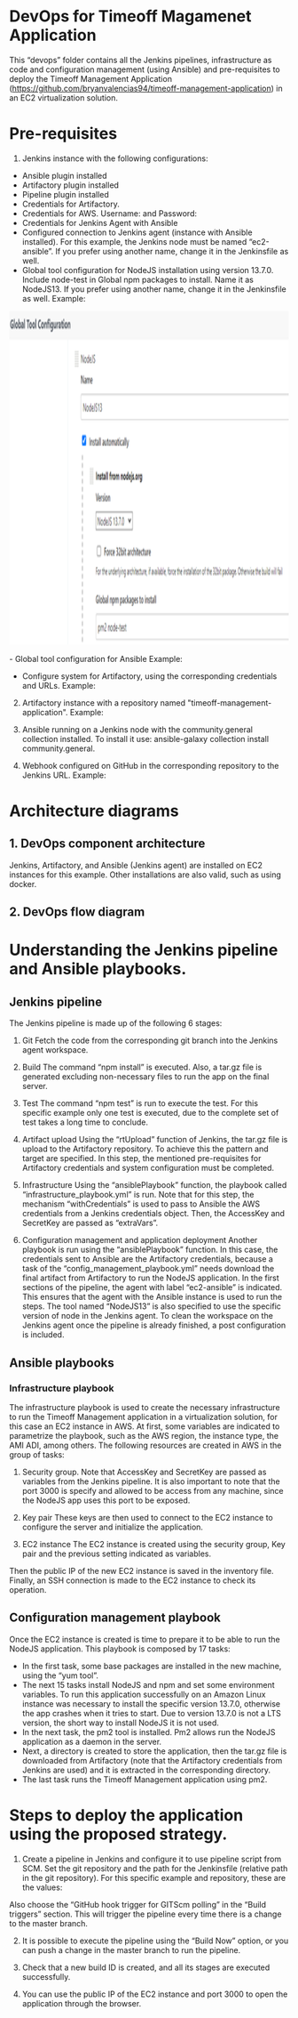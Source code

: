# DevOps for Timeoff Magamenet Application

This “devops” folder contains all the Jenkins pipelines, infrastructure as code and configuration management (using Ansible) and pre-requisites to deploy the Timeoff Management Application (https://github.com/bryanvalencias94/timeoff-management-application) in an EC2 virtualization solution.

# Pre-requisites

1. Jenkins instance with the following configurations:

- Ansible plugin installed 
- Artifactory plugin installed
- Pipeline plugin installed
- Credentials for Artifactory.
- Credentials for AWS. Username: <AccessKey> and Password: <SecretKey>
- Credentials for Jenkins Agent with Ansible
- Configured connection to Jenkins agent (instance with Ansible installed). For this example, the Jenkins node must be named “ec2-ansible”. If you prefer using another name, change it in the Jenkinsfile as well.
- Global tool configuration for NodeJS installation using version 13.7.0. Include node-test in Global npm packages to install. Name it as NodeJS13. If you prefer using another name, change it in the Jenkinsfile as well.
Example:
<p align="center">
  <a href="https://github.com/bryanvalencias94/timeoff-management-application">
    <img src="images/NodeJSGlobalToolJenkins.png" alt="NodeJSGlobalToolJenkins" width="700" height="600">
  </a>
</p>
- Global tool configuration for Ansible
Example:
 
- Configure system for Artifactory, using the corresponding credentials and URLs.
Example:
 
2. Artifactory instance with a repository named "timeoff-management-application".
Example:
 

3. Ansible running on a Jenkins node with the community.general collection installed. To install it use: 
ansible-galaxy collection install community.general. 

4. Webhook configured on GitHub in the corresponding repository to the Jenkins URL.
Example:
 

# Architecture diagrams
## 1. DevOps component architecture
Jenkins, Artifactory, and Ansible (Jenkins agent) are installed on EC2 instances for this example. Other installations are also valid, such as using docker.
 

## 2. DevOps flow diagram
 

# Understanding the Jenkins pipeline and Ansible playbooks.
## Jenkins pipeline
The Jenkins pipeline is made up of the following 6 stages:
1.	Git
Fetch the code from the corresponding git branch into the Jenkins agent workspace.

2.	Build
The command “npm install” is executed. Also, a tar.gz file is generated excluding non-necessary files to run the app on the final server.

3.	Test
The command “npm test” is run to execute the test. For this specific example only one test is executed, due to the complete set of test takes a long time to conclude.

4.	Artifact upload
Using the “rtUpload” function of Jenkins, the tar.gz file is upload to the Artifactory repository. To achieve this the pattern and target are specified. In this step, the mentioned pre-requisites for Artifactory credentials and system configuration must be completed.

5.	Infrastructure
Using the “ansiblePlaybook” function, the playbook  called “infrastructure_playbook.yml” is run. Note that for this step, the mechanism “withCredentials” is used to pass to Ansible the AWS credentials from a Jenkins credentials object. Then, the AccessKey and SecretKey are passed as “extraVars”.

6.	Configuration management and application deployment
Another playbook is run using the “ansiblePlaybook” function. In this case, the credentials sent to Ansible are the Artifactory credentials, because a task of the “config_management_playbook.yml” needs download the final artifact from Artifactory to run the NodeJS application.
In the first sections of the pipeline, the agent with label “ec2-ansible” is indicated. This ensures that the agent with the Ansible instance is used to run the steps. The tool named “NodeJS13” is also specified to use the specific version of node in the Jenkins agent.
To clean the workspace on the Jenkins agent once the pipeline is already finished, a post configuration is included. 
## Ansible playbooks
### Infrastructure playbook
The infrastructure playbook is used to create the necessary infrastructure to run the Timeoff Management application in a virtualization solution, for this case an EC2 instance in AWS. At first, some variables are indicated to parametrize the playbook, such as the AWS region, the instance type, the AMI ADI, among others.
The following resources are created in AWS in the group of tasks:
1.	Security group.
Note that AccessKey and SecretKey are passed as variables from the Jenkins pipeline. It is also important to note that the port 3000 is specify and allowed to be access from any machine, since the NodeJS app uses this port to be exposed.

2.	Key pair
These keys are then used to connect to the EC2 instance to configure the server and initialize the application.

3.	EC2 instance
The EC2 instance is created using the security group, Key pair and the previous setting indicated as variables.

Then the public  IP of the new EC2 instance is saved in the inventory file. Finally, an SSH connection is made to the EC2 instance to check its operation.
## Configuration management playbook
Once the EC2 instance is created is time to prepare it to be able to run the NodeJS application. This playbook is composed by 17 tasks:
-	In the first task, some base packages are installed in the new machine, using the “yum tool”.
-	The next 15 tasks install NodeJS and npm and set some environment variables. To run this application successfully on an Amazon Linux instance was necessary to install the specific version 13.7.0, otherwise the app crashes when it tries to start. Due to version 13.7.0 is not a LTS version, the short way to install NodeJS it is not used.
-	In the next task, the pm2 tool is installed. Pm2 allows run the NodeJS application as a daemon in the server.
-	Next, a directory is created to store the application, then the tar.gz file is downloaded from Artifactory (note that the Artifactory credentials from Jenkins are used) and it is extracted in the corresponding directory.
-	The last task runs the Timeoff Management application using pm2.

# Steps to deploy the application using the proposed strategy.
1.	Create a pipeline in Jenkins and configure it to use pipeline script from SCM. Set the git repository and the path for the Jenkinsfile (relative path in the git repository). For this specific example and repository, these are the values:

 
 

Also choose the “GitHub hook trigger for GITScm polling” in the “Build triggers” section. This will trigger the pipeline every time there is a change to the master branch.

2.	It is possible to execute the pipeline using the “Build Now” option, or you can push a change in the master branch to run the pipeline.

3.	Check that a new build ID is created, and all its stages are executed successfully.

 

4.	You can use the public IP of the EC2 instance and port 3000 to open the application through the browser.




